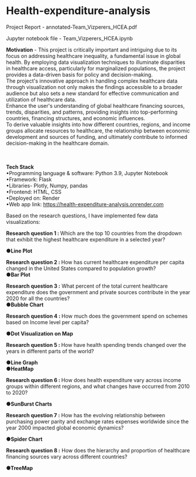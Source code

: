 # Health-expenditure-analysis

Project Report - annotated-Team_Vizperers_HCEA.pdf

Jupyter notebook file - Team_Vizperers_HCEA.ipynb

<b>Motivation</b> - 
This project is critically important and intriguing due to its focus on addressing healthcare inequality, a fundamental issue in global health. By employing data visualization techniques to illuminate disparities in healthcare access, particularly for marginalized populations, the project provides a data-driven basis for policy and decision-making. <br> The project's innovative approach in handling complex healthcare data through visualization not only makes the findings accessible to a broader audience but also sets a new standard for effective communication and utilization of healthcare data.<br>
Enhance the user's understanding of global healthcare financing sources, trends, disparities, and patterns, providing insights into top-performing countries, financing structures, and economic influences. <br>
To derive valuable insights into how different countries, regions, and income groups allocate resources to healthcare, the relationship between economic development and sources of funding, and ultimately contribute to informed decision-making in the healthcare domain. <br> <br> <br>

<b>Tech Stack</b> <br>
•Programming language & software: Python 3.9, Jupyter Notebook <br>
•Framework: Flask <br>
•Libraries- Plotly, Numpy, pandas <br>
•Frontend: HTML, CSS <br>
•Deployed on: Render <br>
•Web app link: https://health-expenditure-analysis.onrender.com




Based on the research questions, I have implemented few data visualizations: <br>

<b>Research question 1 :  </b>Which are the top 10 countries from the dropdown that exhibit the highest
healthcare expenditure in a selected year? <br>

<b>●Line Plot </b><br>


<b>Research question 2 : </b>How has current healthcare expenditure per capita changed in the United States compared to population growth? <br>
<b>●Bar Plot</b> <br>


<b>Research question 3 :</b> What percent of the total current healthcare expenditure does the government and private sources contribute in the year 2020 for all the countries? <br>
<b>●Bubble Chart </b><br>

<b>Research question 4 : </b>How much does the government spend on schemes based on Income level per capita? <br>

<b>●Dot Visualization on Map </b><br>


<b>Research question 5 : </b>How have health spending trends changed over the years in different parts of the world? <br>

<b>●Line Graph  <br>●HeatMap </b><br>

<b>Research question 6 : </b>How does health expenditure vary across income groups within different regions, and what changes have occurred from 2010 to 2020? <br>

<b>●SunBurst Charts </b><br>

<b>Research question 7 :</b> How has the evolving relationship between purchasing power parity and exchange rates expenses worldwide since the year 2000 impacted global economic dynamics? <br>

<b>●Spider Chart </b><br>

<b>Research question 8 :</b> How does the hierarchy and proportion of healthcare financing sources vary across different countries? <br>

<b>●TreeMap </b><br>












